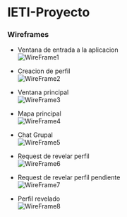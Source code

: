
# IETI-Proyecto  

### Wireframes  
- Ventana de entrada a la aplicacion  
![WireFrame1](https://user-images.githubusercontent.com/38023718/133365141-81e0a3b6-655d-41a2-86ba-22450b7962ed.png)  


- Creacion de perfil  
![WireFrame2](https://user-images.githubusercontent.com/38023718/133365155-2273cd8d-ad36-42cd-b16b-52aed2e6142f.png)  

- Ventana principal  
![WireFrame3](https://user-images.githubusercontent.com/38023718/133365167-01040086-569c-4a5d-8cd2-18754c9b83c6.png)  


- Mapa principal  
![WireFrame4](https://user-images.githubusercontent.com/38023718/133365175-2feceae8-aa04-49c5-8295-62b77eff2ab3.png)  


- Chat Grupal  
![WireFrame5](https://user-images.githubusercontent.com/38023718/133365179-56cf0d20-4ec7-4aa3-aef5-7d8a8acf7ef0.png)  


- Request de revelar perfil  
![WireFrame6](https://user-images.githubusercontent.com/38023718/133365182-7caeaf81-e77f-4447-a8bb-eafe4db3c078.png)  


- Request de revelar perfil pendiente  
![WireFrame7](https://user-images.githubusercontent.com/38023718/133365260-9a76c780-34a6-4cd5-baea-8323f680ef99.png)  



- Perfil revelado  
![WireFrame8](https://user-images.githubusercontent.com/38023718/133365268-22506136-43e8-42b3-86cc-4ac8ed5ccde4.png)
